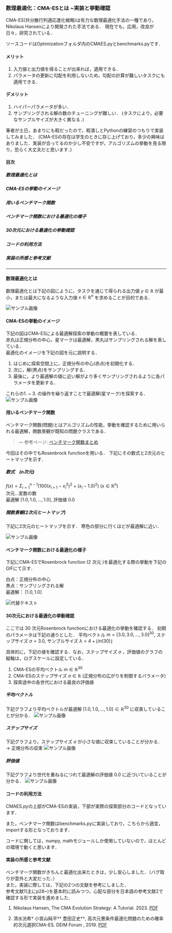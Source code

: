 ### 数理最適化：CMA-ESとは ~実装と挙動確認
CMA-ES(共分散行列適応進化戦略)は有力な数理最適化手法の一種であり，Nikolaus Hansenにより開発された手法である．
現在でも，応用，改良が日々，研究されている．

ソースコードはOptimizationフォルダ内のCMAES.pyとbenchmarks.pyです．

#### メリット
1. 入力値と出力値を得ることが出来れば，適用できる．
2. パラメータの更新に勾配を利用しないため，勾配の計算が難しいタスクにも適用できる．

#### デメリット
1. ハイパーパラメータが多い．
2. サンプリングされる解の数のチューニングが難しい．
(タスクにより，必要なサンプルサイズが大きく異なる．)

筆者が土日，あまりにも暇だったので，暇潰しとPythonの練習のつもりで実装してみました．
(CMA-ESの存在は学生のときに存じ上げており，多少の興味はありました．実装が合ってるのか少し不安ですが，アルゴリズムの挙動を見る限り，恐らく大丈夫だと思います．)
####  目次
##### 数理最適化とは
##### CMA-ESの挙動のイメージ
##### 用いるベンチマーク関数
##### ベンチマーク関数における最適化の様子
##### 30次元における最適化の挙動確認
##### コードの利用方法
##### 実装の所感と参考文献
-------------------------------------------------------
#### 数理最適化とは
数理最適化とは下記の図にように，タスクを通じて得られる出力値 $y\in\mathbb{R}$ が最小，または最大になるような入力値  $x\in\mathbb{R}^n$ を求めることが目的である．

![サンプル画像](./contents/数理最適化説明画像.png)

#### CMA-ESの挙動のイメージ
下記の図はCMA-ESによる最適解探索の挙動の概要を表している．\
赤丸は正規分布の中心，星マークは最適解，黒丸はサンプリングされる解を表している．\
最適化のイメージを下記の図を元に説明する．
1. はじめに探索空間上に，正規分布の中心(赤点)を初期化する．
2. 次に，解(黒点)をサンプリングする．
3. 最後に，より最適解の値に近い解がより多くサンプリングされるように各パラメータを更新する．

これらの1. ~ 3. の操作を繰り返すことで最適解(星マーク)を探索する．
![サンプル画像](./contents/説明画像_挙動.png)

#### 用いるベンチマーク関数
ベンチマーク関数(問題)とはアルゴリズムの性能，挙動を確認するために用いられる最適解，関数景観が既知の問題クラスである．
> — 参考ページ: [ベンチマーク関数まとめ](https://qiita.com/tomitomi3/items/d4318bf7afbc1c835dda)

今回はその中でもRosenbrock functionを用いる．
下記にその数式と2次元のヒートマップを示す．

##### 数式　(n次元)
$f(x) = \Sigma_{i = 1}^ {n - 1} (100(x_{i + 1} - x_i^2)^2 + (x_i - 1.0)^2)$ $(x\in \mathbb{R}^n)$ \
次元…変数の数\
最適解 $[1.0, 1.0, ...,1.0]$, 評価値 $0.0$

##### 関数景観(2次元ヒートマップ)
下記に2次元のヒートマップを示す．
寒色の部分に行くほどが最適解に近い．

![サンプル画像](./contents/関数景観ヒートマップ.png)


#### ベンチマーク関数における最適化の様子
下記にCMA-ESでRosenbrock function $(2$ 次元 $)$を最適化する際の挙動を下記のGIFにて示す．

白点：正規分布の中心\
黒点：サンプリングされる解\
最適解： $[1.0, 1.0]$

![代替テキスト](./contents/demo.gif)

#### 30次元における最適化の挙動確認
ここでは $30$ 次元Rosenbrock functionにおける最適化の挙動を確認する．
初期のパラメータは下記の通りとした．
平均ベクトル $m = [3.0, 3.0, ...,3.0]^{30}$, ステップサイズ $\sigma = 3.0$, 
サンプルサイズ $\lambda = 4 + \lfloor ln(30) \rfloor$

具体的に，下記の値を確認する．なお，ステップサイズ $\sigma$ ，評価値のグラフの縦軸は，ログスケールに設定している．

1. CMA-ESの平均ベクトル $m\in \mathbb{R}^{30}$
2. CMA-ESのステップサイズ $\sigma\in\mathbb{R}$ (正規分布の広がりを制御するパラメータ)
3. 探索途中の各世代における最良の評価値


##### 平均ベクトル
下記グラフより平均ベクトルが最適解 $[1.0, 1.0, ... ,1.0]\in \mathbb{R}^{30}$ に収束していることが分かる．
![サンプル画像](./contents/mean.png)

##### ステップサイズ
下記グラフより，ステップサイズ $\sigma$ が小さな値に収束していることが分かる． $\rightarrow$  正規分布の収束
![サンプル画像](./contents/step_size_log_scale.png)


##### 評価値
下記グラフより世代を重ねるにつれて最適解の評価値 $0.0$ に近づいていることが分かる．
![サンプル画像](./contents/評価値推移.png)

#### コードの利用方法
CMAES.pyの上部がCMA-ESの実装，下部が実際の探索部分のコードとなっています．

また，ベンチマーク関数はbenchmarks.pyに実装しており，こちらから適宜，importする形となっております．

コードに関しては，numpy, mathモジュールしか使用していないので，ほとんどの環境で動くと思います．

#### 実装の所感と参考文献

ベンチマーク関数がきちんと最適化出来たときは，少し安心しました．（バグ取りが意外と大変だった．）\
また，実装に際しては，下記の2つの文献を参考にしました．\
参考文献1(主にp28~)を基本的に読みつつ，心配な部分を日本語の参考文献2で確認する形で実装を進めました．

1. Nikolaus Hansen, The CMA Evolution Strategy: A Tutorial. 2023. [PDF](./contents/参考文献1.pdf)

2. 清水洸希† 小宮山純平†† 豊田正史††, 高次元悪条件最適化問題のための確率的次元選択CMA-ES. DEIM Forum , 2019. [PDF](./contents/参考文献2.pdf)
